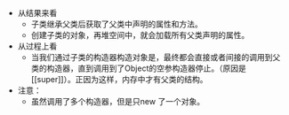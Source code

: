 - 从结果来看
	- 子类继承父类后获取了父类中声明的属性和方法。
	- 创建子类的对象，再堆空间中，就会加载所有父类声明的属性。
- 从过程上看
	- 当我们通过子类的构造器构造对象是，最终都会直接或者间接的调用到父类的构造器，直到调用到了Object的空参构造器停止。（原因是[[super]]）。正因为这样，内存中才有父类的结构。
- 注意：
	- 虽然调用了多个构造器，但是只new 了一个对象。